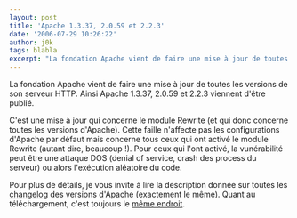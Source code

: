 ```yaml
---
layout: post
title: 'Apache 1.3.37, 2.0.59 et 2.2.3'
date: '2006-07-29 10:26:22'
author: j0k
tags: blabla
excerpt: "La fondation Apache vient de faire une mise à jour de toutes les versions de son serveur HTTP.   Ainsi Apache 1.3.37, 2.0.59 et 2.2.3 viennent d'être publié.  \n  \nC'est une mise à jour qui concerne le module Rewrite (et qui donc concerne toutes les versions d'Apache). Cette faille n'affecte pas les configurations d'Apache par défaut mais concerne tous      …"
---
```


La fondation Apache vient de faire une mise à jour de toutes les versions de son serveur HTTP.   Ainsi Apache 1.3.37, 2.0.59 et 2.2.3 viennent d'être publié.

C'est une mise à jour qui concerne le module Rewrite (et qui donc concerne toutes les versions d'Apache). Cette faille n'affecte pas les configurations d'Apache par défaut mais concerne tous ceux qui ont activé le module Rewrite (autant dire, beaucoup !). Pour ceux qui l'ont activé, la vunérabilité peut être une attaque DOS (denial of service, crash des process du serveur) ou alors l'exécution aléatoire du code.

Pour plus de détails, je vous invite à lire la description donnée sur toutes les [changelog](http://www.apache.org/dist/httpd/Announcement1.3.html) des versions d'Apache (exactement le même).   Quant au téléchargement, c'est toujours le [même endroit](http://httpd.apache.org/download.cgi).
